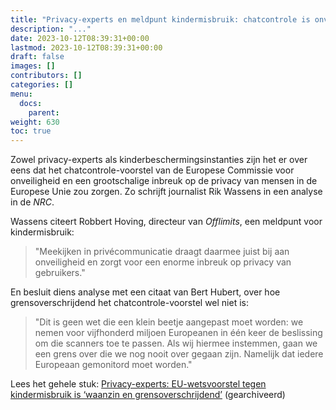 ```yaml
---
title: "Privacy-experts en meldpunt kindermisbruik: chatcontrole is onveilig"
description: "..."
date: 2023-10-12T08:39:31+00:00
lastmod: 2023-10-12T08:39:31+00:00
draft: false
images: []
contributors: []
categories: []
menu:
  docs:
    parent: 
weight: 630
toc: true
---
```


Zowel privacy-experts als kinderbeschermingsinstanties zijn het er over eens dat het chatcontrole-voorstel van de Europese Commissie voor onveiligheid en een grootschalige inbreuk op de privacy van mensen in de Europese Unie zou zorgen. Zo schrijft journalist Rik Wassens in een analyse in de _NRC_.

Wassens citeert Robbert Hoving, directeur van _Offlimits_, een meldpunt voor kindermisbruik:

> "Meekijken in privécommunicatie draagt daarmee juist bij aan onveiligheid en zorgt voor een enorme inbreuk op privacy van gebruikers."

En besluit diens analyse met een citaat van Bert Hubert, over hoe grensoverschrijdend het chatcontrole-voorstel wel niet is:

> "Dit is geen wet die een klein beetje aangepast moet worden: we nemen voor vijfhonderd miljoen Europeanen in één keer de beslissing om die scanners toe te passen. Als wij hiermee instemmen, gaan we een grens over die we nog nooit over gegaan zijn. Namelijk dat iedere Europeaan gemonitord moet worden."

Lees het gehele stuk: [Privacy-experts: EU-wetsvoorstel tegen kindermisbruik is ‘waanzin en grensoverschrijdend’](https://archive.ph/VGXH9) (gearchiveerd)